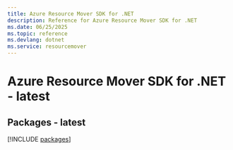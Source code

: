```yaml
---
title: Azure Resource Mover SDK for .NET
description: Reference for Azure Resource Mover SDK for .NET
ms.date: 06/25/2025
ms.topic: reference
ms.devlang: dotnet
ms.service: resourcemover
---
```

# Azure Resource Mover SDK for .NET - latest
## Packages - latest
[!INCLUDE [packages](resource-mover-index.md)]